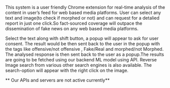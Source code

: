 This system is a user friendly Chrome extension for real-time analysis of the content in user’s feed for web based media platforms. 
User can select any text and image(to check if morphed or not) and can request for a detalied report in just one click.So fact-sourced coverage will outpace the dissemination of fake news on any web based media platforms.


Select the text along with shift button, a popup will appear to ask for user consent. The result would be then sent back to the user in the popup with the tags like offensive/not offensive , Fake/Real and morphed/not Morphed.
The analysed response is then sent back to the user as a popup.The results are going to be fetched using our backend ML model using API. 
Reverse Image search from various other search engines is also available. The search-option will appear with the right click on the image.

**  Our APIs and servers are not active currently**
